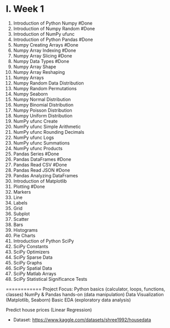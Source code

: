 # I. Week 1

1. Introduction of Python Numpy         #Done
2. Introduction of Numpy Random         #Done
3. Introduction of NumPy ufunc
4. Introduction of Python Pandas        #Done
5. Numpy Creating Arrays                #Done
6. Numpy Array Indexing                 #Done
7. Numpy Array Slicing                  #Done
8. Numpy Data Types                     #Done
9. Numpy Array Shape
10. Numpy Array Reshaping
11. Numpy Arrays
12. Numpy Random Data Distribution
13. Numpy Random Permutations
14. Numpy Seaborn
15. Numpy Normal Distribution
16. Numpy Binomial Distribution
17. Numpy Poisson Distribution
18. Numpy Uniform Distribution
19. NumPy ufunc Create
20. NumPy ufunc Simple Arithmetic
21. NumPy ufunc Rounding Decimals
22. NumPy ufunc Logs
23. NumPy ufunc Summations
24. NumPy ufunc Products
25. Pandas Series                       #Done
26. Pandas DataFrames                   #Done
27. Pandas Read CSV                     #Done
28. Pandas Read JSON                    #Done
29. Pandas Analyzing DataFrames
30. Introduction of Matplotlib
31. Plotting                            #Done
32. Markers
33. Line
34. Labels
35. Grid
36. Subplot
37. Scatter
38. Bars
39. Histograms
40. Pie Charts
41. Introduction of Python SciPy
42. SciPy Constants
43. SciPy Optimizers
44. SciPy Sparse Data
45. SciPy Graphs
46. SciPy Spatial Data
47. SciPy Matlab Arrays
48. SciPy Statistical Significance Tests

============
Project Focus:
Python basics (calculator, loops, functions, classes)
NumPy & Pandas hands-on (data manipulation)
Data Visualization (Matplotlib, Seaborn)
Basic EDA (exploratory data analysis)

Predict house prices (Linear Regression)
- Dataset: https://www.kaggle.com/datasets/shree1992/housedata
